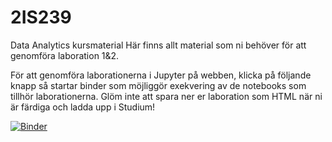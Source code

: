 # 2IS239
Data Analytics kursmaterial
Här finns allt material som ni behöver för att genomföra laboration 1&2. 

För att genomföra laborationerna i Jupyter på webben, klicka på följande knapp så startar binder som möjliggör exekvering av de notebooks som tillhör laborationerna. Glöm inte att spara ner er laboration som HTML när ni är färdiga och ladda upp i Studium!

[![Binder](https://mybinder.org/badge_logo.svg)](https://mybinder.org/v2/gh/UU-IM-EU/2IS239/master)
